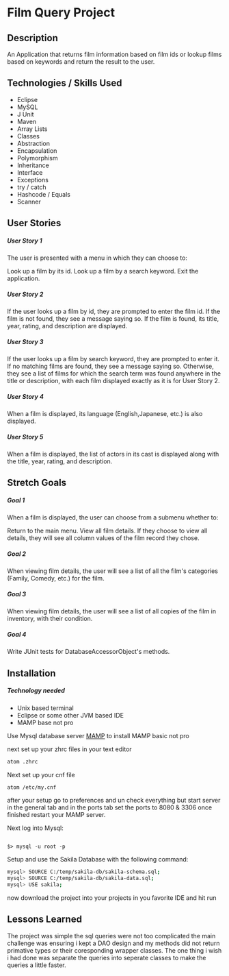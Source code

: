 # Film Query Project


## Description 
An Application that returns film information based on film ids or lookup films based on keywords and return the result to the user.

## Technologies / Skills Used

* Eclipse
* MySQL
* J Unit
* Maven 
* Array Lists
* Classes
* Abstraction
* Encapsulation
* Polymorphism
* Inheritance 
* Interface
* Exceptions
* try / catch
* Hashcode / Equals
* Scanner

## User Stories

##### User Story 1
The user is presented with a menu in which they can choose to:

Look up a film by its id.
Look up a film by a search keyword.
Exit the application.

##### User Story 2
If the user looks up a film by id, they are prompted to enter the film id. If the film is not found, they see a message saying so. If the film is found, its title, year, rating, and description are displayed.

##### User Story 3
If the user looks up a film by search keyword, they are prompted to enter it. If no matching films are found, they see a message saying so. Otherwise, they see a list of films for which the search term was found anywhere in the title or description, with each film displayed exactly as it is for User Story 2.

##### User Story 4
When a film is displayed, its language (English,Japanese, etc.) is also displayed.

##### User Story 5
When a film is displayed, the list of actors in its cast is displayed along with the title, year, rating, and description.

## Stretch Goals

##### Goal 1
When a film is displayed, the user can choose from a submenu whether to:

Return to the main menu.
View all film details.
If they choose to view all details, they will see all column values of the film record they chose.

##### Goal 2
When viewing film details, the user will see a list of all the film's categories (Family, Comedy, etc.) for the film.

##### Goal 3
When viewing film details, the user will see a list of all copies of the film in inventory, with their condition.

##### Goal 4
Write JUnit tests for DatabaseAccessorObject's methods.


## Installation

##### Technology needed 
- Unix based terminal 
- Eclipse or some other JVM based IDE
- MAMP base not pro


Use Mysql database server [MAMP](https://www.mamp.info) to install MAMP basic not pro

next set up your zhrc files in your text editor 

```bash 
atom .zhrc 
```
Next set up your cnf file
 
```bash 
atom /etc/my.cnf
```

after your setup go to preferences and un check everything but start server in the general tab
and in the ports tab set the ports to 8080 & 3306 once finished restart your MAMP server.


Next log into Mysql:  

~~~~Mysql

$> mysql -u root -p
~~~~

Setup and use the Sakila Database with the following command:

```bash
mysql> SOURCE C:/temp/sakila-db/sakila-schema.sql;
mysql> SOURCE C:/temp/sakila-db/sakila-data.sql;
mysql> USE sakila;
```

now download the project into your projects in you favorite IDE
and hit run

## Lessons Learned 

The project was simple the sql queries were not too complicated the main challenge was ensuring i kept a DAO design and my methods did not return primative types or their coresponding wrapper classes. The one thing i wish i had done was separate the queries into seperate classes to make the queries a little faster.



